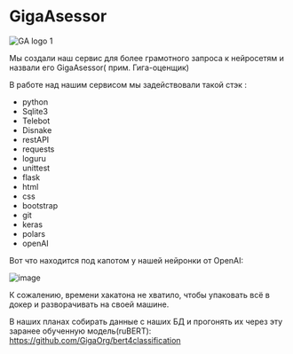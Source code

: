 # GigaAsessor
![GA logo 1](https://user-images.githubusercontent.com/39564937/236692968-07285721-981e-45b6-9604-67137464a041.png)

Мы создали наш сервис для более грамотного запроса к нейросетям и назвали его GigaAsessor( прим. Гига-оценщик)


В работе над нашим сервисом мы задействовали такой стэк : 
- python
-	Sqlite3
-	Telebot
-	Disnake
-	restAPI
-	requests
-	loguru
-	unittest
-	flask
-	html
-	css
-	bootstrap
-	git
-	keras
-	polars
-	openAI


Вот что находится под капотом у нашей нейронки от OpenAI:

![image](https://user-images.githubusercontent.com/39564937/236693306-a817ffe1-72ae-4a29-9b4b-81dcecc83043.png)


К сожалению, времени хакатона не хватило, чтобы упаковать всё в докер и разворачивать на своей машине.


В наших планах собирать данные с наших БД и прогонять их через эту заранее обученную модель(ruBERT): https://github.com/GigaOrg/bert4classification
